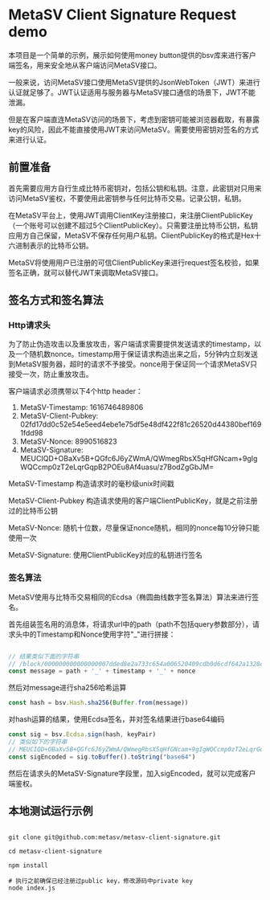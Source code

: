 # MetaSV Client Signature Request demo

本项目是一个简单的示例，展示如何使用money button提供的bsv库来进行客户端签名，用来安全地从客户端访问MetaSV接口。

一般来说，访问MetaSV接口使用MetaSV提供的JsonWebToken（JWT）来进行认证就足够了。JWT认证适用与服务器与MetaSV接口通信的场景下，JWT不能泄漏。

但是在客户端直连MetaSV访问的场景下，考虑到密钥可能被浏览器截取，有暴露key的风险，因此不能直接使用JWT来访问MetaSV。需要使用密钥对签名的方式来进行认证。

## 前置准备

首先需要应用方自行生成比特币密钥对，包括公钥和私钥。注意，此密钥对只用来访问MetaSV鉴权，不要使用此密钥参与任何比特币交易。记录公钥，私钥。

在MetaSV平台上，使用JWT调用ClientKey注册接口，来注册ClientPublicKey（一个账号可以创建不超过5个ClientPublicKey）。只需要注册比特币公钥，私钥应用方自己保留，MetaSV不保存任何用户私钥。ClientPublicKey的格式是Hex十六进制表示的比特币公钥。

MetaSV将使用用户已注册的可信ClientPublicKey来进行request签名校验，如果签名正确，就可以替代JWT来调取MetaSV接口。

## 签名方式和签名算法

### Http请求头

为了防止伪造攻击以及重放攻击，客户端请求需要提供发送请求的timestamp，以及一个随机数nonce。timestamp用于保证请求构造出来之后，5分钟内立刻发送到MetaSV服务器，超时的请求不予接受。nonce用于保证同一个请求MetaSV只接受一次，防止重放攻击。

客户端请求必须携带以下4个http header：

1. MetaSV-Timestamp: 1616746489806
2. MetaSV-Client-Pubkey: 02fd17dd0c52e54e5eed4ebe1e75df5e48df422f81c26520d44380bef1691fdd98
3. MetaSV-Nonce: 8990516823
4. MetaSV-Signature: MEUCIQD+OBaXv5B+QGfc6J6yZWmA/QWmegRbsX5qHfGNcam+9gIgWQCcmp0zT2eLqrGqpB2POEu8Af4uasu/z7BodZgGbJM=

MetaSV-Timestamp 构造请求时的毫秒级unix时间戳

MetaSV-Client-Pubkey 构造请求使用的客户端ClientPublicKey，就是之前注册过的比特币公钥

MetaSV-Nonce: 随机十位数，尽量保证nonce随机，相同的nonce每10分钟只能使用一次

MetaSV-Signature: 使用ClientPublicKey对应的私钥进行签名

### 签名算法

MetaSV使用与比特币交易相同的Ecdsa（椭圆曲线数字签名算法）算法来进行签名。

首先组装签名用的消息体，将请求url中的path（path不包括query参数部分），请求头中的Timestamp和Nonce使用字符"_"进行拼接：

```javascript

// 结果类似下面的字符串
// /block/000000000000000007dded8e2a733c654a006520409cdb0d6cdf642a1328c330_1616746489806_8990516823
const message = path + '_' + timestamp + '_' + nonce

```

然后对message进行sha256哈希运算

```javascript
const hash = bsv.Hash.sha256(Buffer.from(message))
```

对hash运算的结果，使用Ecdsa签名，并对签名结果进行base64编码

```javascript
const sig = bsv.Ecdsa.sign(hash, keyPair)
// 类似如下的字符串
// MEUCIQD+OBaXv5B+QGfc6J6yZWmA/QWmegRbsX5qHfGNcam+9gIgWQCcmp0zT2eLqrGqpB2POEu8Af4uasu/z7BodZgGbJM=
const sigEncoded = sig.toBuffer().toString("base64")
```

然后在请求头的MetaSV-Signature字段里，加入sigEncoded，就可以完成客户端鉴权。

## 本地测试运行示例 

```shell

git clone git@github.com:metasv/metasv-client-signature.git

cd metasv-client-signature

npm install

# 执行之前确保已经注册过public key，修改源码中private key
node index.js

```
